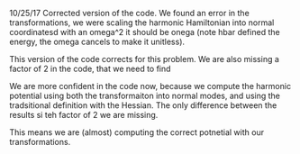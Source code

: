 10/25/17
Corrected version of the code. 
We found an error in the transformations, we were scaling the harmonic Hamiltonian into normal coordinatesd with an omega^2 it should be onega
(note hbar defined the energy, the omega cancels to make it unitless). 

This version of the code corrects for this problem. 
We are also missing a factor of 2 in the code, that we need to find

We are more confident in the code now, because we compute the harmonic potential using both the transformaiton into normal modes, and using the tradsitional definition with the Hessian. 
The only difference between the results si teh factor of 2 we are missing. 

This means we are (almost) computing the correct potnetial with our transformations. 
